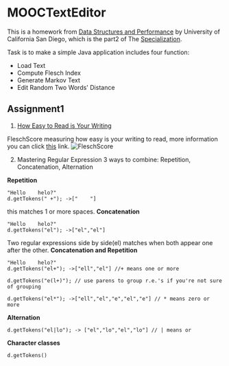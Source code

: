 # MOOCTextEditor

This is a homework from [Data Structures and Performance](https://www.coursera.org/learn/data-structures-optimizing-performance?specialization=java-object-oriented) by University of California San Diego, which is the part2 of The [Specialization](https://www.coursera.org/specializations/java-object-oriented).

Task is to make a simple Java application includes four function:
- Load Text
- Compute Flesch Index
- Generate Markov Text
- Edit Random Two Words' Distance

## Assignment1

1. [How Easy to Read is Your Writing](https://www.coursera.org/learn/data-structures-optimizing-performance/programming/neATU/how-easy-to-read-is-your-writing)

FleschScore measuring how easy is your writing to read, more information you can click [this](https://yoast.com/flesch-reading-ease-score/) link.
![FleschScore](https://d3c33hcgiwev3.cloudfront.net/imageAssetProxy.v1/6jRBdXzrEeWcSw5H0E9onQ_da128fae925b2ae11eb087f86707fd8e_Flesch.png?expiry=1599955200000&hmac=jq5_elHbDy8K0hX6kjUCEso0IKvk0YTSX_lDRh8hOeA)

2. Mastering Regular Expression
3 ways to combine: Repetition, Concatenation, Alternation

**Repetition**
```
"Hello    helo?"
d.getTokens(" +"); ->["    "]
```
this matches 1 or more spaces.
**Concatenation**
```
"Hello    helo?"
d.getTokens("el"); ->["el","el"]
```
Two regular expressions side by side(el) matches when both appear one after the other.
**Concatenation and Repetition**
```
"Hello    helo?"
d.getTokens("el+"); ->["ell","el"] //+ means one or more

d.getTokens("e(l+)"); // use parens to group r.e.'s if you're not sure of grouping

d.getTokens("el*"); ->["ell","el","e","el","e"] // * means zero or more
``` 
**Alternation**
```
d.getTokens("el|lo"); -> ["el","lo","el","lo"] // | means or
```
**Character classes**
```
d.getTokens()
```
